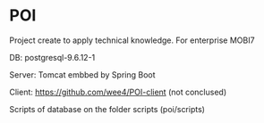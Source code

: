 # POI
Project create to apply technical knowledge. For enterprise MOBI7

DB: postgresql-9.6.12-1

Server: Tomcat embbed by Spring Boot

Client: https://github.com/wee4/POI-client (not conclused)

Scripts of database on the folder scripts (poi/scripts)
